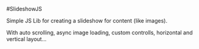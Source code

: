 #SlideshowJS

Simple JS Lib for creating a slideshow for content (like images).

With auto scrolling, async image loading, custom controlls, horizontal and vertical layout... 